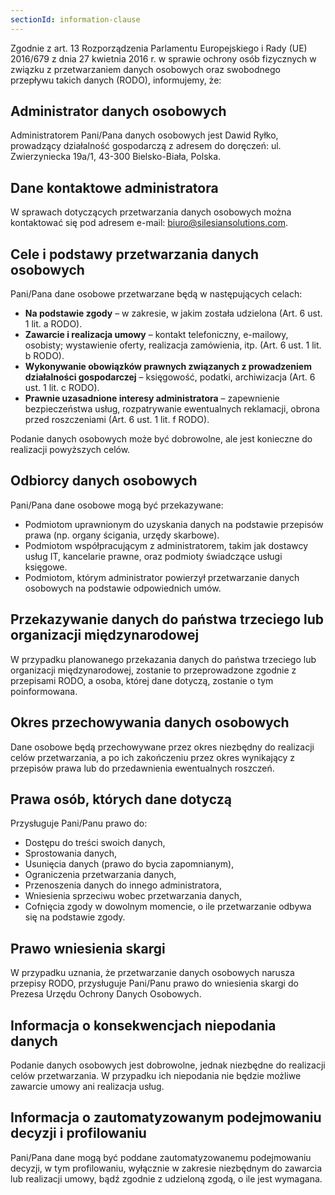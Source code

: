 ```yaml
---
sectionId: information-clause
---
```


Zgodnie z art. 13 Rozporządzenia Parlamentu Europejskiego i Rady (UE) 2016/679 z dnia 27 kwietnia 2016 r. w sprawie ochrony osób fizycznych w związku z przetwarzaniem danych osobowych oraz swobodnego przepływu takich danych (RODO), informujemy, że:

## Administrator danych osobowych

Administratorem Pani/Pana danych osobowych jest Dawid Ryłko, prowadzący działalność gospodarczą z adresem do doręczeń: ul. Zwierzyniecka 19a/1, 43-300 Bielsko-Biała, Polska.

## Dane kontaktowe administratora

W sprawach dotyczących przetwarzania danych osobowych można kontaktować się pod adresem e-mail: [biuro@silesiansolutions.com](mailto:biuro@silesiansolutions.com).

## Cele i podstawy przetwarzania danych osobowych

Pani/Pana dane osobowe przetwarzane będą w następujących celach:

-   **Na podstawie zgody** – w zakresie, w jakim została udzielona (Art. 6 ust. 1 lit. a RODO).
-   **Zawarcie i realizacja umowy** – kontakt telefoniczny, e-mailowy, osobisty; wystawienie oferty, realizacja zamówienia, itp. (Art. 6 ust. 1 lit. b RODO).
-   **Wykonywanie obowiązków prawnych związanych z prowadzeniem działalności gospodarczej** – księgowość, podatki, archiwizacja (Art. 6 ust. 1 lit. c RODO).
-   **Prawnie uzasadnione interesy administratora** – zapewnienie bezpieczeństwa usług, rozpatrywanie ewentualnych reklamacji, obrona przed roszczeniami (Art. 6 ust. 1 lit. f RODO).

Podanie danych osobowych może być dobrowolne, ale jest konieczne do realizacji powyższych celów.

## Odbiorcy danych osobowych

Pani/Pana dane osobowe mogą być przekazywane:

-   Podmiotom uprawnionym do uzyskania danych na podstawie przepisów prawa (np. organy ścigania, urzędy skarbowe).
-   Podmiotom współpracującym z administratorem, takim jak dostawcy usług IT, kancelarie prawne, oraz podmioty świadczące usługi księgowe.
-   Podmiotom, którym administrator powierzył przetwarzanie danych osobowych na podstawie odpowiednich umów.

## Przekazywanie danych do państwa trzeciego lub organizacji międzynarodowej

W przypadku planowanego przekazania danych do państwa trzeciego lub organizacji międzynarodowej, zostanie to przeprowadzone zgodnie z przepisami RODO, a osoba, której dane dotyczą, zostanie o tym poinformowana.

## Okres przechowywania danych osobowych

Dane osobowe będą przechowywane przez okres niezbędny do realizacji celów przetwarzania, a po ich zakończeniu przez okres wynikający z przepisów prawa lub do przedawnienia ewentualnych roszczeń.

## Prawa osób, których dane dotyczą

Przysługuje Pani/Panu prawo do:

-   Dostępu do treści swoich danych,
-   Sprostowania danych,
-   Usunięcia danych (prawo do bycia zapomnianym),
-   Ograniczenia przetwarzania danych,
-   Przenoszenia danych do innego administratora,
-   Wniesienia sprzeciwu wobec przetwarzania danych,
-   Cofnięcia zgody w dowolnym momencie, o ile przetwarzanie odbywa się na podstawie zgody.

## Prawo wniesienia skargi

W przypadku uznania, że przetwarzanie danych osobowych narusza przepisy RODO, przysługuje Pani/Panu prawo do wniesienia skargi do Prezesa Urzędu Ochrony Danych Osobowych.

## Informacja o konsekwencjach niepodania danych

Podanie danych osobowych jest dobrowolne, jednak niezbędne do realizacji celów przetwarzania. W przypadku ich niepodania nie będzie możliwe zawarcie umowy ani realizacja usług.

## Informacja o zautomatyzowanym podejmowaniu decyzji i profilowaniu

Pani/Pana dane mogą być poddane zautomatyzowanemu podejmowaniu decyzji, w tym profilowaniu, wyłącznie w zakresie niezbędnym do zawarcia lub realizacji umowy, bądź zgodnie z udzieloną zgodą, o ile jest wymagana.
